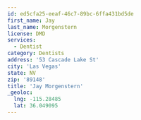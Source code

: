 ```yaml
---
id: ed5cfa25-eeaf-46c7-89bc-6ffa431bd5de
first_name: Jay
last_name: Morgenstern
license: DMD
services:
  - Dentist
category: Dentists
address: '53 Cascade Lake St'
city: 'Las Vegas'
state: NV
zip: '89148'
title: 'Jay Morgenstern'
_geoloc:
  lng: -115.28485
  lat: 36.049095
---
```

